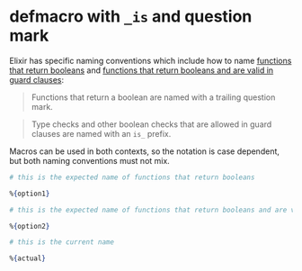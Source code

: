 # defmacro with `_is` and question mark

Elixir has specific naming conventions which include how to name [functions that return booleans](https://hexdocs.pm/elixir/naming-conventions.html#trailing-question-mark-foo) and [functions that return booleans and are valid in guard clauses](https://hexdocs.pm/elixir/naming-conventions.html#is_-prefix-is_foo):

> Functions that return a boolean are named with a trailing question mark.

> Type checks and other boolean checks that are allowed in guard clauses are named with an `is_` prefix.

Macros can be used in both contexts, so the notation is case dependent, but both naming conventions must not mix.

```elixir
# this is the expected name of functions that return booleans

%{option1}

# this is the expected name of functions that return booleans and are valid in guard clauses

%{option2}

# this is the current name

%{actual}
```
